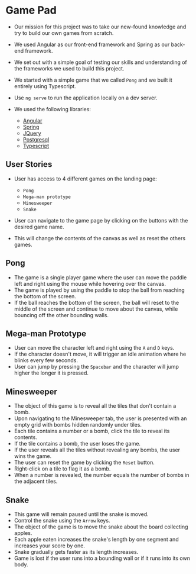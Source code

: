 # Game Pad
- Our mission for this project was to take our new-found knowledge and 
  try to build our own games from scratch.
- We used Angular as our front-end framework and Spring as our back-end framework.
- We set out with a simple goal of testing our skills and understanding of the 
  frameworks we used to build this project.
- We started with a simple game that we called `Pong` and we built it entirely using Typescript.
- Use `ng serve` to run the application locally on a dev server. 


- We used the following libraries:
  - [Angular](https://angular.io/)
  - [Spring](https://spring.io/)
  - [JQuery](https://jquery.com/)
  - [Postgresql](https://www.postgresql.org/)
  - [Typescript](https://www.typescriptlang.org/)


## User Stories
- User has access to 4 different games on the landing page:
  - `Pong`
  - `Mega-man prototype`
  - `Minesweeper`
  - `Snake`


- User can navigate to the game page by clicking on the buttons with the desired game name.
- This will change the contents of the canvas as well as reset the others games.


## Pong
- The game is a single player game where the user can move the paddle left
  and right using the mouse while hovering over the canvas.
- The game is played by using the paddle to stop the ball from reaching 
  the bottom of the screen.
- If the ball reaches the bottom of the screen, the ball will reset to the middle of the screen
  and continue to move about the canvas, while bouncing off the other bounding walls.


## Mega-man Prototype
- User can move the character left and right using the `A` and `D` keys.
- If the character doesn't move, it will trigger an idle animation where he blinks every few seconds.
- User can jump by pressing the `Spacebar` and the character will jump higher the longer it is pressed.


## Minesweeper
- The object of this game is to reveal all the tiles that don't contain a bomb.
- Upon navigating to the Minesweeper tab, the user is presented with an empty grid with bombs
  hidden randomly under tiles.
- Each tile contains a number or a bomb, click the tile to reveal its contents.
- If the tile contains a bomb, the user loses the game.
- If the user reveals all the tiles without revealing any bombs, the user wins the game.
- The user can reset the game by clicking the `Reset` button.
- Right-click on a tile to flag it as a bomb.
- When a number is revealed, the number equals the number of bombs in the adjacent tiles.



## Snake
- This game will remain paused until the snake is moved. 
- Control the snake using the `Arrow` keys.
- The object of the game is to move the snake about the board collecting apples.
- Each apple eaten increases the snake's length by one segment and increases your score by one.
- Snake gradually gets faster as its length increases.
- Game is lost if the user runs into a bounding wall or if it runs into its own body.
